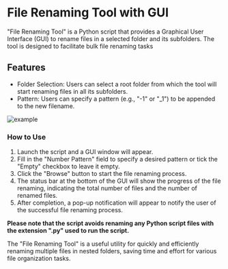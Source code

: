 # File Renaming Tool with GUI
<p>"File Renaming Tool" is a Python script that provides a Graphical User Interface (GUI) to rename files in a selected folder and its subfolders. The tool is designed to facilitate bulk file renaming tasks</p>

## Features
- Folder Selection: Users can select a root folder from which the tool will start renaming files in all its subfolders.
- Pattern: Users can specify a pattern (e.g., "-1" or "_1") to be appended to the new filename.

![example](/assets/imag/43m690vclad.png "example")

### How to Use
<ol>
<li>Launch the script and a GUI window will appear.</li>
<li>Fill in the "Number Pattern" field to specify a desired pattern or tick the "Empty" checkbox to leave it empty.</li>
<li>Click the "Browse" button to start the file renaming process.</li>
<li>The status bar at the bottom of the GUI will show the progress of the file renaming, indicating the total number of files and the number of renamed files.</li>
<li>After completion, a pop-up notification will appear to notify the user of the successful file renaming process.</li>
</ol>

**Please note that the script avoids renaming any Python script files with the extension ".py" used to run the script.**

The "File Renaming Tool" is a useful utility for quickly and efficiently renaming multiple files in nested folders, saving time and effort for various file organization tasks.